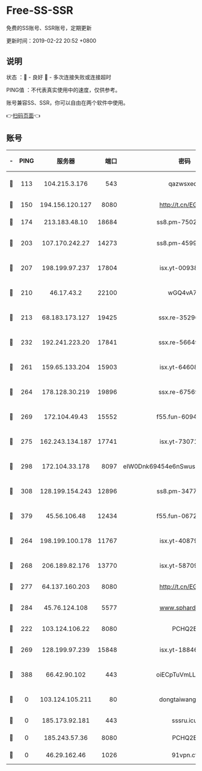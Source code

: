 # Free-SS-SSR

免费的SS账号、SSR账号，定期更新

更新时间：2019-02-22 20:52 +0800

## 说明

状态     ：🙂 - 良好 🙁 - 多次连接失败或连接超时

PING值   ：不代表真实使用中的速度，仅供参考。

账号兼容SS、SSR，你可以自由在两个软件中使用。

👉[扫码页面](https://liesauer.github.io/free-ss-ssr.github.io/)👈

## 账号

|-|PING|服务器|端口|密码|加密方式|区域|
|:----:|:----:|:-----:|-----:|:----:|:----:|:----:|
|🙂|113|104.215.3.176|543|qazwsxedc|aes-256-gcm|JP|
|🙂|150|194.156.120.127|8080|http://t.cn/EGJIyrl|rc4-md5|RU|
|🙂|174|213.183.48.10|18684|ss8.pm-75023090|rc4-md5|RU|
|🙂|203|107.170.242.27|14273|ss8.pm-45999497|aes-256-cfb|US|
|🙂|207|198.199.97.237|17804|isx.yt-00938684|aes-256-cfb|US|
|🙂|210|46.17.43.2|22100|wGQ4vA7D|aes-256-gcm|RU|
|🙂|213|68.183.173.127|19425|ssx.re-35296250|aes-256-cfb|US|
|🙂|232|192.241.223.20|17841|ssx.re-56649667|aes-256-cfb|US|
|🙂|261|159.65.133.204|15903|isx.yt-64608390|aes-256-cfb|SG|
|🙂|264|178.128.30.219|19896|ssx.re-67569628|aes-256-cfb|SG|
|🙂|269|172.104.49.43|15552|f55.fun-60946179|aes-256-cfb|SG|
|🙂|275|162.243.134.187|17741|isx.yt-73071395|aes-256-cfb|US|
|🙂|298|172.104.33.178|8097|eIW0Dnk69454e6nSwuspv9DmS201tQ0D|aes-256-cfb|SG|
|🙂|308|128.199.154.243|12896|ss8.pm-34775520|aes-256-cfb|SG|
|🙂|379|45.56.106.48|12434|f55.fun-06722136|aes-256-cfb|US|
|🙂|264|198.199.100.178|11767|isx.yt-40879146|aes-256-cfb|US|
|🙂|268|206.189.82.176|13770|isx.yt-58709121|aes-256-cfb|SG|
|🙂|277|64.137.160.203|8080|http://t.cn/EGJIyrl|rc4-md5|CA|
|🙂|284|45.76.124.108|5577|www.sphard.com|aes-256-cfb|AU|
|🙁|222|103.124.106.22|8080|PCHQ2E|rc4-md5|CN|
|🙁|269|128.199.97.239|15848|isx.yt-18846898|aes-256-cfb|SG|
|🙁|388|66.42.90.102|443|oiECpTuVmLLxk4Ts|aes-256-cfb|US|
|🙁|0|103.124.105.211|80|dongtaiwang.com|aes-256-cfb|US|
|🙁|0|185.173.92.181|443|sssru.icu|rc4-md5|RU|
|🙁|0|185.243.57.36|8080|PCHQ2E|rc4-md5|US|
|🙁|0|46.29.162.46|1026|91vpn.cf|rc4-md5|RU|
